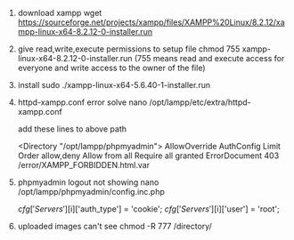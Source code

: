 1. download xampp
    wget https://sourceforge.net/projects/xampp/files/XAMPP%20Linux/8.2.12/xampp-linux-x64-8.2.12-0-installer.run

3. give read,write,execute permissions to setup file
    chmod 755 xampp-linux-x64-8.2.12-0-installer.run
    (755 means read and execute access for everyone and write access to the owner of the file)

4. install
    sudo ./xampp-linux-x64-5.6.40-1-installer.run

5. httpd-xampp.conf error solve
    nano /opt/lampp/etc/extra/httpd-xampp.conf
   
    add these lines to above path
   
    <Directory "/opt/lampp/phpmyadmin">
     AllowOverride AuthConfig Limit
     Order allow,deny
     Allow from all
     Require all granted
     ErrorDocument 403 /error/XAMPP_FORBIDDEN.html.var
    </Directory>

7. phpmyadmin logout not showing
    nano /opt/lampp/phpmyadmin/config.inc.php
  
    $cfg['Servers'][$i]['auth_type'] = 'cookie';
    $cfg['Servers'][$i]['user'] = 'root';

8. uploaded images can't see
    chmod -R 777 /directory/
